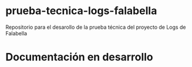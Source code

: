 # prueba-tecnica-logs-falabella

Repositorio para el desarollo de la prueba técnica del proyecto de Logs de Falabella

# Documentación en desarrollo
